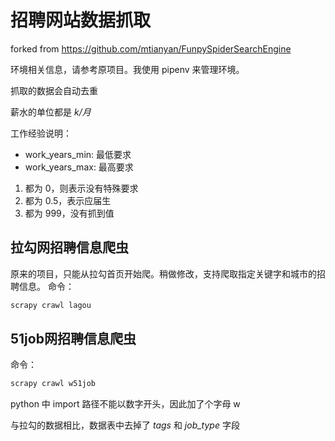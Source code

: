 # 招聘网站数据抓取
forked from https://github.com/mtianyan/FunpySpiderSearchEngine

环境相关信息，请参考原项目。我使用 pipenv 来管理环境。

抓取的数据会自动去重

薪水的单位都是 *k/月*

工作经验说明：
* work_years_min: 最低要求
* work_years_max: 最高要求

1. 都为 0，则表示没有特殊要求
2. 都为 0.5，表示应届生
3. 都为 999，没有抓到值


## 拉勾网招聘信息爬虫
原来的项目，只能从拉勾首页开始爬。稍做修改，支持爬取指定关键字和城市的招聘信息。
命令：
```bash
scrapy crawl lagou
```
##  51job网招聘信息爬虫
命令：
```bash
scrapy crawl w51job
```
python 中 import 路径不能以数字开头，因此加了个字母 w

与拉勾的数据相比，数据表中去掉了 *tags* 和 *job_type* 字段